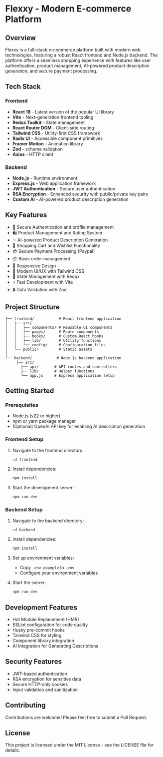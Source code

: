 # Flexxy - Modern E-commerce Platform

## Overview
Flexxy is a full-stack e-commerce platform built with modern web technologies, featuring a robust React frontend and Node.js backend. The platform offers a seamless shopping experience with features like user authentication, product management, AI-powered product description generation, and secure payment processing.

## Tech Stack

### Frontend
- **React 18** - Latest version of the popular UI library
- **Vite** - Next-generation frontend tooling
- **Redux Toolkit** - State management
- **React Router DOM** - Client-side routing
- **Tailwind CSS** - Utility-first CSS framework
- **Radix UI** - Accessible component primitives
- **Framer Motion** - Animation library
- **Zod** -  schema validation
- **Axios** - HTTP client

### Backend
- **Node.js** - Runtime environment
- **Express.js** - Web application framework
- **JWT Authentication** - Secure user authentication
- **RSA Encryption** - Enhanced security with public/private key pairs
- **Custom AI** - AI-powered product description generation

## Key Features
- 🔐 Secure Authentication and profile management
- 🛍️ Product Management and Rating System
- ✨ AI-powered Product Description Generation
- 🛒 Shopping Cart and Wishlist Functionality
- 💳 Secure Payment Processing (Paypal)
- 📦 Basic order management
- 📱 Responsive Design
- 🎨 Modern UI/UX with Tailwind CSS
- 🔄 State Management with Redux
- ⚡ Fast Development with Vite
- 🔒 Data Validation with Zod

## Project Structure
```
├── frontend/           # React frontend application
│   ├── src/
│   │   ├── components/ # Reusable UI components
│   │   ├── pages/      # Route components
│   │   ├── hooks/      # Custom React hooks
│   │   ├── lib/        # Utility functions
│   │   └── config/     # Configuration files
│   └── public/         # Static assets
│
└── backend/           # Node.js backend application
     |── src/
       ├── api/       # API routes and controllers
       ├── lib/       # Helper functions
       └── app.js     # Express application setup

```

## Getting Started

### Prerequisites
- Node.js (v22 or higher)
- npm or yarn package manager
- (Optional) OpenAI API key for enabling AI description generation

### Frontend Setup
1. Navigate to the frontend directory:
   ```bash
   cd frontend
   ```
2. Install dependencies:
   ```bash
   npm install
   ```
3. Start the development server:
   ```bash
   npm run dev
   ```

### Backend Setup
1. Navigate to the backend directory:
   ```bash
   cd backend
   ```
2. Install dependencies:
   ```bash
   npm install
   ```
3. Set up environment variables:
   - Copy `.env.example` to `.env`
   - Configure your environment variables

4. Start the server:
   ```bash
   npm run dev
   ```

## Development Features
- Hot Module Replacement (HMR)
- ESLint configuration for code quality
- Husky pre-commit hooks
- Tailwind CSS for styling
- Component library integration
- AI Integration for Generating Descriptions

## Security Features
- JWT-based authentication
- RSA encryption for sensitive data
- Secure HTTP-only cookies
- Input validation and sanitization

## Contributing
Contributions are welcome! Please feel free to submit a Pull Request.

## License
This project is licensed under the MIT License - see the LICENSE file for details.
